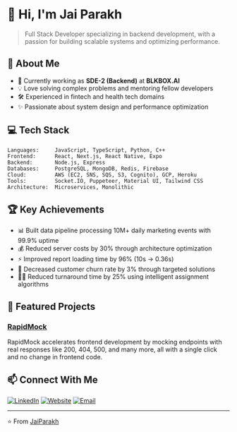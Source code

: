 # 👋 Hi, I'm Jai Parakh

> Full Stack Developer specializing in backend development, with a passion for building scalable systems and optimizing performance.

## 🚀 About Me
- 🔭 Currently working as **SDE-2 (Backend)** at **BLKBOX.AI**
- 💡 Love solving complex problems and mentoring fellow developers
- 🛠️ Experienced in fintech and health tech domains
- ✨ Passionate about system design and performance optimization

## 💻 Tech Stack

```text
Languages:     JavaScript, TypeScript, Python, C++
Frontend:      React, Next.js, React Native, Expo
Backend:       Node.js, Express
Databases:     PostgreSQL, MongoDB, Redis, Firebase
Cloud:         AWS (EC2, SNS, SQS, S3, Cognito), GCP, Heroku
Tools:         Socket.IO, Puppeteer, Material UI, Tailwind CSS
Architecture:  Microservices, Monolithic
```

## 🏆 Key Achievements

- 📊 Built data pipeline processing 10M+ daily marketing events with 99.9% uptime
- 💰 Reduced server costs by 30% through architecture optimization
- ⚡ Improved report loading time by 96% (10s → 0.36s)
- 🎯 Decreased customer churn rate by 3% through targeted solutions
- 🏃‍♂️ Reduced turnaround time by 25% using intelligent assignment algorithms

## 🌟 Featured Projects

### [RapidMock](https://www.rapidmock.com/)
RapidMock accelerates frontend development by mocking endpoints with real responses like 200, 404, 500, and many more, all with a single click and no change in frontend code.


## 📫 Connect With Me

[![LinkedIn](https://img.shields.io/badge/-Jai_Parakh-blue?style=flat-square&logo=Linkedin&logoColor=white&link=https://www.linkedin.com/in/jai-parakh-5626b4178/)](https://www.linkedin.com/in/jai-parakh-5626b4178/)
[![Website](https://img.shields.io/badge/-Portfolio-black?style=flat-square&logo=google-chrome&logoColor=white&link=https://www.parakhjs.com)](https://www.parakhjs.com)
[![Email](https://img.shields.io/badge/-Email-red?style=flat-square&logo=gmail&logoColor=white&link=mailto:jaiparakh.kota.10@gmail.com)](mailto:jaiparakh.kota.10@gmail.com)

---
⭐️ From [JaiParakh](https://github.com/JaiParakh)
